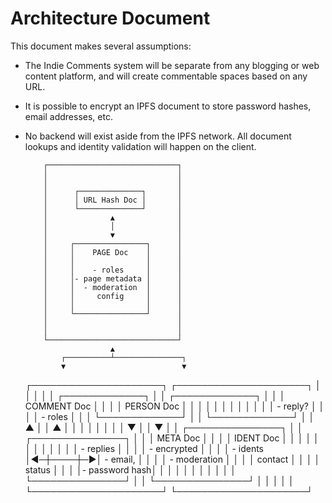 # Architecture Document

This document makes several assumptions:

 - The Indie Comments system will be separate from any blogging or web content platform, and will create commentable spaces based on any URL.
 - It is possible to encrypt an IPFS document to store password hashes, email addresses, etc.
 - No backend will exist aside from the IPFS network. All document lookups and identity validation will happen on the client.

           ┌─────────────────────────────┐
           │                             │
           │                             │
           │      ┌──────────────┐       │
           │      │ URL Hash Doc │       │
           │      └──────────────┘       │
           │              ▲              │
           │              │              │
           │              ▼              │
           │     ┌────────────────┐      │
           │     │    PAGE Doc    │      │
           │     │                │      │
           │     │    - roles     │      │
           │     │- page metadata │      │
           │     │  - moderation  │      │
           │     │     config     │      │
           │     │                │      │
           │     └────────────────┘      │
           │                             │
           │                             │
           └─────────────────────────────┘
                          ▲
               ┌──────────┴───────────────┐
               ▼                          ▼
    ┌─────────────────────┐    ┌─────────────────────┐
    │                     │    │                     │
    │   ┌─────────────┐   │    │   ┌─────────────┐   │
    │   │ COMMENT Doc │   │    │   │ PERSON Doc  │   │
    │   │             │   │    │   │             │   │
    │   │  - reply?   │   │    │   │   - roles   │   │
    │   └─────────────┘   │    │   └─────────────┘   │
    │          ▲          │    │          ▲          │
    │          │          │    │          │          │
    │          ▼          │    │          ▼          │
    │  ┌───────────────┐  │    │  ┌───────────────┐  │
    │  │   META Doc    │  │    │  │   IDENT Doc   │  │
    │  │               │  │    │  │               │  │
    │  │   - replies   │  │    │  │  - encrypted  │  │
    │  │   - idents    │◀─┼────┼─▶│   - email,    │  │
    │  │ - moderation  │  │    │  │    contact    │  │
    │  │    status     │  │    │  │- password hash│  │
    │  │               │  │    │  │               │  │
    │  └───────────────┘  │    │  └───────────────┘  │
    │                     │    │                     │
    └─────────────────────┘    └─────────────────────┘
